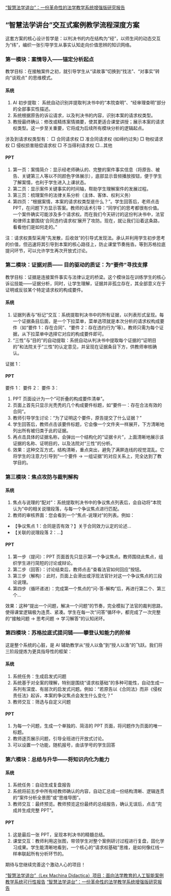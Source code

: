 [“智慧法学讲台”：一份革命性的法学教学系统增强版研究报告](https://docs.google.com/document/d/1WV0zC1N3zcwvrNbtz5tiXfEEcpNjLV1KSLrpfwmnmB4/edit?tab=t.0)

## “智慧法学讲台”交互式案例教学流程深度方案

这套方案的核心设计哲学是：以判决书的内在结构为“经”，以师生间的动态交互为“纬”，编织一张引导学生从事实认知走向价值思辨的知识网络。

### 第一模块：案情导入——锚定分析起点

教学目标：在接触案件之初，就引导学生从“读故事”切换到“找法”、“对事实”转向“谈观点” 的思维模式。

#### 系统

1. AI 初步提取： 系统自动识别并提取判决书中的“本院查明”、“经审理查明”部分的全部事实性描述。
2. 系统根据原告的诉讼请求，以及判决书的内容，识别本案的请求权类型。
3. 教授最终确认：修改或精炼案情摘要，使其更适合课堂讲授；展示本案的请求权类型。这一步至关重要，它将成为后续所有模块分析的逻辑起点。

涉及到请求权类型有：
□ 合同请求权
□ 准合同请求权 (如缔约过失)
□ 物权请求权
□ 侵权损害赔偿请求权
□ 不当得利请求权
□...其他

#### PPT

1. 第一页：案情简介：显示经老师确认的、完整的案件事实信息（将原告、被告、关键第三人等以不同颜色字体展示），底部显示音频播放按钮，便于学生了解案情，也利于学生进入上课状态。
2. 第二页：显示案件关键事实的时间轴，帮助学生理解案件的发展过程。
3. 第三页：梳理案件的法律关系分析（主体、客体、权利义务）
4. 第四页：“根据案情，本案的请求权类型是什么？”。学生回答后，老师点击 PPT，在问题下方显示答案。教师的话术引导：“同学们的思考都很有价值。一个案件确实可能涉及多个请求权。而在我们今天研讨的这份判决书中，法官和律师主要围绕‘合同违约请求权’展开了攻防。现在，就让我们沿着这条路，看看他们是如何走的。”

注：请求权类型采用“先发散，后收敛”的引导式发现法。承认并利用学生初步思考的价值，但迅速将其引导到本案的核心路径上，防止课堂节奏拖沓。等到苏格拉底提问环节，可以允许学生再次开放式讨论。

### 第二模块：证据对质—— 目的驱动的质证：为“要件”寻找支撑

教学目标：证据是连接案件事实与法律认定的桥梁。这个模块旨在训练学生的核心诉讼技能——证据分析，同时，让学生理解，证据并非孤立存在，其全部意义在于证明或反驳某个特定请求权的构成要件。

#### 系统

1. 证据列表与“标记”交互：系统提取判决书中的所有证据，以列表形式呈现。每一个证据条目后面，是一个下拉菜单，菜单选项就是本次分析的请求权构成要件（如“要件 1：存在合同”、“要件 2：存在违约行为”等）。教师只需为每个证据，从下拉菜单中选择它对应的构成要件即可。
2. “三性”与“目的”的自动提取：系统自动从判决书中提取每个证据的“证明目的”和法院关于“三性”的认定意见，并呈现在证据条目下方，供教师审核确认。

证据 1：

#### PPT

要件 1：
要件 2：
要件 3：

1. PPT 页面设计为一个“可折叠的构成要件清单”。
2. 页面上首先只显示光秃秃的几个构成要件标题，如“要件一：存在合法有效的合同”。
3. 教师引导学生讨论：“为了证明这个要件，原告提交了什么证据？”
4. 学生回答后，教师点击该要件标题，它会像一个文件夹一样展开，下方清晰地列出所有被归类于此的证据。
5. 再点击具体的证据名称，会弹出一个结构化的“证据卡片”，上面清晰地展示该证据的名称、证明目的，以及法院对“三性”的分析。
6. 效果：这种交互方式，结构清晰，重点突出，避免了满屏连线的视觉混乱。它将学生的注意力引导到“一个要件 -> 一组证据”的对应关系上，完全达到了教学目的。

### 第三模块：焦点攻防与裁判解构

#### 系统

1. 焦点与说理的“配对”：系统提取判决书中的争议焦点列表后，会自动将“本院认为”中的相关说理段落，与每一个争议焦点进行匹配。
2. 教师的审核界面：您会看到一个“焦点-说理对”的列表。例如：

- 【争议焦点 1：合同是否有效？】关于合同效力认定的论述...
- 【关联的说理段落 2：...】

#### PPT

1. 第一步（提问）：PPT 页面首先只显示第一个争议焦点。教师围绕此焦点，组织学生进行简短的讨论或辩论。
2. 第二步（回答）：讨论结束后，教师点击“查看法官如何回应”按钮。
3. 第三步（解构）：此时，页面上会滑出或浮现法官针对这一个争议焦点的三段论说理。
4. 第四步（循环递进）：完成第一个焦点的“问-答-解构”后，再进行第二个、第三个...

效果：这种“提出一个问题，解决一个问题”的节奏，完全模拟了法官的裁判思路，使得课堂逻辑极为连贯、紧凑。学生在每一次“问答”循环中，都完成了一次完整的“接触问题 -> 思考问题 -> 学习解答”的认知闭环。

### 第四模块：苏格拉底式提问链——攀登认知能力的阶梯

这是整个系统的心脏，是 AI 辅助教学从“授人以鱼”到“授人以渔”的飞跃。我们将三阶段提炼为更具指导性的框架：

#### 系统

1. 系统任务：生成启发式问题
2. 系统基于对全案的理解，特别是围绕“请求权基础”的多种可能性，自动生成一系列有深度、有层次的启发式问题。例如：“若原告以《合同法》而非《侵权责任法》起诉，本案的争议焦点会发生什么变化？”
3. 教师交互：筛选与自定义问题

#### PPT

1. 为每一个问题，生成一个单独的、简洁的 PPT 页面，将问题作为页面的唯一标题。
2. 教师逐页展示问题，引导全班进行开放式讨论。
3. 可以设置一个功能，随机报号，由该学号的学生回答

### 第六模块：总结与升华——将知识内化为能力

#### 系统

1. 系统任务：自动生成复盘报告
2. 系统将前五步中所有经教师确认的内容，自动汇总成一份结构清晰、逻辑连贯的“案件分析全景图”或“思维导图”。
3. 教师交互：最终预览。教师预览这份最终的总结报告，确认无误后，点击“完成并生成完整 PPT”。

#### PPT

1. 这是最后一张 PPT，呈现本判决书的精髓总结。
2. 课堂交互：教师利用这张图，带领学生对整个案例研讨过程进行复盘，固化学习成果。学生能清晰地看到，一个核心的“请求权基础”思维，是如何像红线一样串联起所有分析环节的。

期待与您继续完善这个激动人心的项目！

[“智慧法学讲台”（Lex Machina Didactica）项目：面向法学教育的人工智能案例教学系统可行性报告](https://docs.google.com/document/d/1J0X7LcaV4KNESoInz3gtqqMkdpwdKZPF5D3scxtyjMs/edit?tab=t.0)
[“智慧法学讲台”：一份革命性的法学教学系统增强版研究报告](https://docs.google.com/document/d/1WV0zC1N3zcwvrNbtz5tiXfEEcpNjLV1KSLrpfwmnmB4/edit?tab=t.0)
